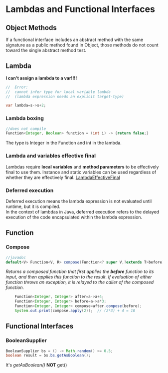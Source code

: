 # Lambdas and Functional Interfaces

## Object Methods

If a functional interface includes an abstract method with
the same signature as a public method found in Object, those methods do not count toward the single
abstract method test.

## Lambda

**I can't assign a lambda to a var!!!!**

```java
//  Error:
//  cannot infer type for local variable lambda
//  (lambda expression needs an explicit target-type)

var lambda=s->s+2;
```

### Lambda boxing
```java
//does not compile
Function<Integer, Boolean> function = (int i) -> {return false;}
```
The type is Integer in the Function and int in the lambda.

### Lambda and variables effective final
Lambdas require **local variables** and **method parameters** to be effectively final to use them.
Instance and static variables can be used regardless of whether they are effectively final.
[LambdaEffectiveFinal](src/main/java/org/enricogiurin/ocp17/book/ch8/LambdaEffectiveFinal.java)

### Deferred execution
Deferred execution means the lambda expression is not evaluated until runtime, but it is compiled.  
In the context of lambdas in Java, deferred execution refers to the delayed execution of the code encapsulated within the lambda expression.

## Function

### Compose

```java
//javadoc
default<V> Function<V, R> compose(Function<? super V,?extends T>before)
```

_Returns a composed function that first applies the **before** function to its input, and then
applies this function to the result.
If evaluation of either function throws an exception, it is relayed to the caller of the composed
function._

```java
    Function<Integer, Integer> after=a->a+4;
    Function<Integer, Integer> before=a->a*3;
    Function<Integer, Integer> compose=after.compose(before);
    System.out.print(compose.apply(2));  // (2*3) + 4 = 10

```
## Functional Interfaces
### BooleanSupplier

```java
BooleanSupplier bs = () -> Math.random() >= 0.5;
boolean result = bs.bs.getAsBoolean();
```

It's _getAsBoolean()_ **NOT** get()